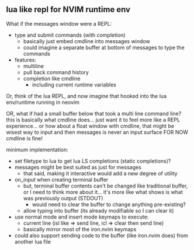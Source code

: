 ## lua like repl for NVIM runtime env

What if the messages window were a REPL:
- type and submit commands (with completion)
  - basically just embed cmdline into messages window
  - could imagine a separate buffer at bottom of messages to type the commands
- features:
  - multiline
  - pull back command history
  - completion like cmdline
    - including current runtime variables

Or, think of the lua REPL, and now imagine that hooked into the lua env/runtime running in neovim

OR, what if had a small buffer below that took a multi line command line?
  this is basically what cmdline does... just want it to feel more like a REPL experience...
  or how about a float window with cmdline, that might be wisest way to input and then messages is never an input surface
FOR NOW cmdline is fine!

minimum implementation:
- set filetype to lua to get lua LS completions (static completions)?
- messages might be best suited as just for messages
  - that said, making it interactive would add a new degree of utility
- on_input when creating terminal buffer 
  - but, terminal buffer contents can't be changed like traditional buffer, or I need to think more about it... it's more like what shows is what was previously output (STDOUT)
    - would need to clear the buffer to change anything pre-existing?
  - allow typing into buffer (its already modifiable so I can clear it)
- use normal mode and insert mode keymaps to execute:
  - current line (isl like => send line, icl => clear then send line)
  - basically mirror most of the iron.nvim keymaps
- could also support sending code to the buffer (like iron.nvim does) from another lua file
